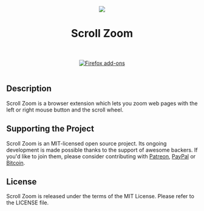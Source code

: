 <p align="center"><img src="https://i.imgur.com/ZKMN7Fn.png"></p>
<h1 align="center">Scroll Zoom</h1>

<p align="center">
  </br></br>
  <a href="https://goo.gl/DX6325">
    <img src="https://i.imgur.com/dvof8rG.png" alt="Firefox add-ons"></a>
  </br></br>
</p>

## Description

Scroll Zoom is a browser extension which lets you zoom web pages
with the left or right mouse button and the scroll wheel.

## Supporting the Project

Scroll Zoom is an MIT-licensed open source project. Its ongoing
development is made possible thanks to the support of awesome backers.
If you'd like to join them, please consider contributing with
[Patreon](https://goo.gl/qRhKSW), [PayPal](https://goo.gl/5FnBaw)
or [Bitcoin](https://goo.gl/uJUAaU).

## License

Scroll Zoom is released under the terms of the MIT License.
Please refer to the LICENSE file.
